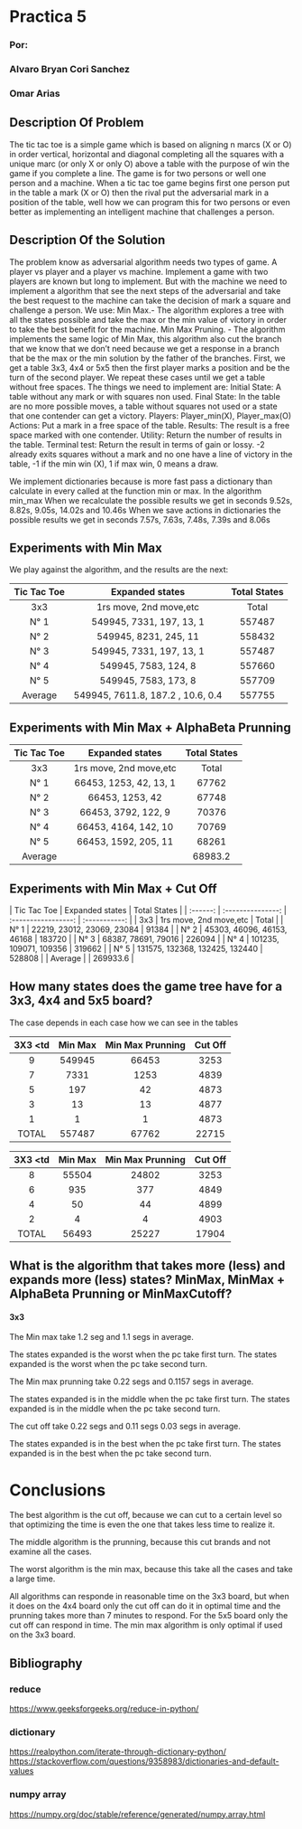 # Practica 5
### Por:
### Alvaro Bryan Cori Sanchez
### Omar Arias

## Description Of Problem
The tic tac toe is a simple game which is based on aligning n marcs (X or O) in order vertical, horizontal and diagonal completing all the squares with a unique marc (or only X or only O) above a table with the purpose of win the game if you complete a line. The game is for two persons or well one person and a machine.
When a tic tac toe game begins first one person put in the table a mark (X or O) then the rival put the adversarial mark in a position of the table, well how we can program this for two persons or even better as implementing an intelligent machine that challenges a person.

## Description Of the Solution
The problem know as adversarial algorithm needs two types of game. A player vs player and a player vs machine. Implement a game with two players are known but long to implement. But with the machine we need to implement a algorithm that see the next steps of the adversarial and take the best request to the machine can take the decision of mark a square and challenge a person.
We use:
Min Max.- The algorithm explores a tree with all the states possible and take the max or the min value of victory in order to take the best benefit for the machine.
Min Max Pruning. - The algorithm implements the same logic of Min Max, this algorithm also cut the branch that we know that we don’t need because we get a response in a branch that be the max or the min solution by the father of the branches.
First, we get a table 3x3, 4x4 or 5x5 then the first player marks a position and be the turn of the second player. We repeat these cases until we get a table without free spaces.
The things we need to implement are:
Initial State: A table without any mark or with squares non used.
Final State: In the table are no more possible moves, a table without squares not used or a state that one contender can get a victory.
 Players: Player_min(X), Player_max(O)
Actions: Put a mark in a free space of the table.
Results: The result is a free space marked with one contender.
Utility: Return the number of results in the table.
Terminal test: Return the result in terms of gain or lossy. -2 already exits squares without a mark and no one have a line of victory in the table, -1 if the min win (X), 1 if max win, 0 means a draw.


We implement dictionaries because is more fast pass a dictionary than calculate in every called at the function min or max.
In the algorithm min_max
When we recalculate the possible results we get in seconds 9.52s, 8.82s, 9.05s, 14.02s and 10.46s
When we save actions in dictionaries the possible results we get in seconds 7.57s, 7.63s, 7.48s, 7.39s and 8.06s


Experiments with Min Max
--------------------------------

We play against the algorithm, and the results are the next:

| Tic Tac Toe  | Expanded states |  Total States |
| :------:  | :-----------------: | :-----------: |
|  3x3     |    1rs move, 2nd move,etc  | Total   |
|  N° 1    |    549945, 7331, 197, 13, 1   | 557487 |
|  N° 2    |       549945, 8231, 245, 11     | 558432 |
|  N° 3    |     549945, 7331, 197, 13, 1      | 557487|
|  N° 4    |     549945, 7583, 124, 8      | 557660 |
|  N° 5    |      549945, 7583, 173, 8    | 557709 |
|  Average   |      549945, 7611.8,  187.2 , 10.6, 0.4  | 557755 |


Experiments with Min Max +  AlphaBeta Prunning
-----------------------------------------------

| Tic Tac Toe  |  Expanded states | Total States | 
| :------: | :-----------------: | :-----------: |
|  3x3     |   1rs move, 2nd move,etc  |      Total  |
|  N° 1    |    66453, 1253, 42, 13, 1   |  67762 |
|  N° 2    |     66453, 1253, 42    | 67748 | 
|  N° 3    |       66453, 3792, 122, 9     | 70376 |
|  N° 4    |     66453, 4164, 142, 10     | 70769 |
|  N° 5    |     66453, 1592, 205, 11   | 68261 |
|  Average   |                         | 68983.2     |

Experiments with Min Max +  Cut Off
-----------------------------------------------

| Tic Tac Toe  |  Expanded states | Total States | 
| :------: | :---------------: | :-----------------: | :-----------: |
|  3x3     |     1rs move, 2nd move,etc  |      Total  |
|  N° 1    |     22219, 23012, 23069, 23084  |  91384 |
|  N° 2    |      45303, 46096, 46153, 46168   | 183720 | 
|  N° 3    |    68387, 78691, 79016    | 226094 |
|  N° 4    |      101235, 109071, 109356   | 319662 |
|  N° 5    |   131575, 132368, 132425, 132440  | 528808 |
|  Average   |                        | 269933.6     |




## How many states does the game tree have for a 3x3, 4x4 and 5x5 board?
The case depends in each case how we can see in the tables


| 3X3 <td  |Min Max            |  Min Max Prunning   | Cut Off            |
| :------: | :---------------: | :-----------------: | :-----------------:|
|   9      |  549945 	       |   66453  	     |    3253 		  |  
|   7      |   7331  	       |    1253  	     |    4839  	  |   
|   5      |  197 	       |    42  	     |    4873  	  |   
|   3      |  13  	       |    13  	     |    4877  	  |  
|   1      |  1  	       |    1   	     |    4873  	  |   
|  TOTAL   | 557487  	       |   67762  	     |    22715  	  |  



| 3X3 <td  |Min Max            |  Min Max Prunning   | Cut Off            |
| :------: | :---------------: | :-----------------: | :-----------------:|
|   8      |  55504	       |   24802  	     |    3253 		  |  
|   6      |   935  	       |    377  	     |    4849  	  |   
|   4      |  50	       |    44  	     |    4899  	  |   
|   2      |  4  	       |     4  	     |    4903  	  |  
|  TOTAL   | 56493 	       |   25227  	     |    17904  	  |  


## What is the algorithm that takes more (less) and expands more (less) states? MinMax, MinMax + AlphaBeta Prunning or MinMaxCutoff?

#### 3x3
The Min max take 1.2 seg and 1.1 segs in average.

The states expanded is the worst when the pc take first turn.
The states expanded is the worst when the pc take second turn.

The Min max prunning take 0.22 segs and 0.1157 segs in average.

The states expanded is in the middle when the pc take first turn.
The states expanded is in the middle when the pc take second turn.

The cut off take 0.22 segs and 0.11 segs  0.03 segs in average.


The states expanded is in the best when the pc take first turn.
The states expanded is in the best when the pc take second turn.


Conclusions 
=====================

The best algorithm is the cut off, because we can cut to a certain level so that optimizing the time is even the one that takes less time to realize it.

The middle algorithm is the  prunning, because this cut brands and not examine all the cases.

The worst algorithm is the min max, because this take all the cases and take a large time.

All algorithms can responde in reasonable time on the 3x3 board, but when it does on the 4x4 board only the cut off can do it in optimal time and the prunning takes more than 7 minutes to respond. For the 5x5 board only the cut off can respond in time. The min max algorithm is only optimal if used on the 3x3 board.

## Bibliography
### reduce
https://www.geeksforgeeks.org/reduce-in-python/

### dictionary
https://realpython.com/iterate-through-dictionary-python/
https://stackoverflow.com/questions/9358983/dictionaries-and-default-values

### numpy array
https://numpy.org/doc/stable/reference/generated/numpy.array.html

